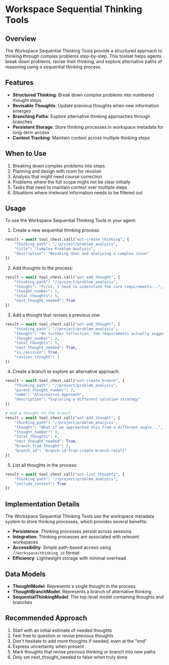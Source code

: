 # Workspace Sequential Thinking Tools

## Overview

The Workspace Sequential Thinking Tools provide a structured approach to thinking through complex problems step-by-step. This toolset helps agents break down problems, revise their thinking, and explore alternative paths of reasoning using a sequential thinking process.

## Features

- **Structured Thinking**: Break down complex problems into numbered thought steps
- **Revisable Thoughts**: Update previous thoughts when new information emerges
- **Branching Paths**: Explore alternative thinking approaches through branches
- **Persistent Storage**: Store thinking processes in workspace metadata for long-term access
- **Context Tracking**: Maintain context across multiple thinking steps

## When to Use

1. Breaking down complex problems into steps
2. Planning and design with room for revision
3. Analysis that might need course correction
4. Problems where the full scope might not be clear initially
5. Tasks that need to maintain context over multiple steps
6. Situations where irrelevant information needs to be filtered out

## Usage

To use the Workspace Sequential Thinking Tools in your agent:

1. Create a new sequential thinking process:

```python
result = await tool_chest.call("wst-create_thinking", {
    "thinking_path": "//project/problem_analysis",
    "title": "Complex Problem Analysis",
    "description": "Breaking down and analyzing a complex issue"
})
```

2. Add thoughts to the process:

```python
result = await tool_chest.call("wst-add_thought", {
    "thinking_path": "//project/problem_analysis",
    "thought": "First, I need to understand the core requirements...",
    "thought_number": 1,
    "total_thoughts": 5,
    "next_thought_needed": True
})
```

3. Add a thought that revises a previous one:

```python
result = await tool_chest.call("wst-add_thought", {
    "thinking_path": "//project/problem_analysis",
    "thought": "On further reflection, the requirements actually suggest...",
    "thought_number": 3,
    "total_thoughts": 5,
    "next_thought_needed": True,
    "is_revision": True,
    "revises_thought": 1
})
```

4. Create a branch to explore an alternative approach:

```python
result = await tool_chest.call("wst-create_branch", {
    "thinking_path": "//project/problem_analysis",
    "parent_thought_number": 2,
    "name": "Alternative Approach",
    "description": "Exploring a different solution strategy"
})

# Add a thought to the branch
result = await tool_chest.call("wst-add_thought", {
    "thinking_path": "//project/problem_analysis",
    "thought": "What if we approached this from a different angle...",
    "thought_number": 3,
    "total_thoughts": 6,
    "next_thought_needed": True,
    "branch_from_thought": 2,
    "branch_id": "branch-id-from-create-branch-result"
})
```

5. List all thoughts in the process:

```python
result = await tool_chest.call("wst-list_thoughts", {
    "thinking_path": "//project/problem_analysis",
    "include_content": True
})
```

## Implementation Details

The Workspace Sequential Thinking Tools use the workspace metadata system to store thinking processes, which provides several benefits:

- **Persistence**: Thinking processes persist across sessions
- **Integration**: Thinking processes are associated with relevant workspaces
- **Accessibility**: Simple path-based access using `//workspace/thinking_id` format
- **Efficiency**: Lightweight storage with minimal overhead

## Data Models

- **ThoughtModel**: Represents a single thought in the process
- **ThoughtBranchModel**: Represents a branch of alternative thinking
- **SequentialThinkingModel**: The top-level model containing thoughts and branches

## Recommended Approach

1. Start with an initial estimate of needed thoughts
2. Feel free to question or revise previous thoughts
3. Don't hesitate to add more thoughts if needed, even at the "end"
4. Express uncertainty when present
5. Mark thoughts that revise previous thinking or branch into new paths
6. Only set next_thought_needed to false when truly done